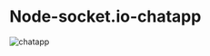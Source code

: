 # Node-socket.io-chatapp
![chatapp](https://user-images.githubusercontent.com/66161239/111912643-94b8e100-8a90-11eb-8223-96793209854d.gif)
